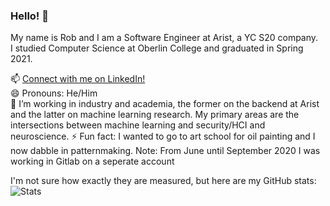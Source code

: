 ### Hello! 👋

My name is Rob and I am a Software Engineer at Arist, a YC S20 company.  
I studied Computer Science at Oberlin College and graduated in Spring 2021.  

📫 [Connect with me on LinkedIn!](https://www.linkedin.com/in/robert-klock)  
😄 Pronouns: He/Him  
🔭 I’m working in industry and academia, the former on the backend at Arist and the latter on machine learning research. My primary areas are the intersections between machine learning and security/HCI and neuroscience.
⚡ Fun fact: I wanted to go to art school for oil painting and I now dabble in patternmaking.
Note: From June until September 2020 I was working in Gitlab on a seperate account  
<!--


Here are some ideas to get you started:

- 🔭 I’m currently working on setting up my GitHub README.
- 🌱 I’m currently learning how to set up my GitHub README.
- 👯 I’m looking to collaborate on setting up my GitHub README.
- 🤔 I’m looking for help with setting up my GitHub README.
- 💬 Ask me about my GitHub README.
- 📫 Connect with me on LinkedIn!
- 😄 Pronouns: He/Him
- ⚡ Fun fact: 
-->
I'm not sure how exactly they are measured, but here are my GitHub stats:
![Stats](https://github-readme-stats.vercel.app/api?username=robklock&show_icons=true&count_private=true%22%20align=%22center&hide=stars,issues)

